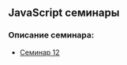 ## JavaScript семинары

### Описание семинара:

- [Семинар 12](https://github.com/Roman100500/js-seminar/blob/main/Lesson_12/Workshop12.pptx)
